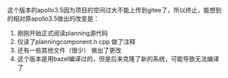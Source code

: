 这个版本的apollo3.5因为项目的空间过大不能上传到gitee了，所以终止，能想到的相对原apollo3.5做出的改变是：

1. 刚刚开始正式阅读planning源代码
2. 仅读了planningcomponent.h cpp 做了注释
3. 还有一些其他文件（很少） 做出了更改
4. 这个版本是用bazel编译过的，但是后来克隆了新的系统，可能导致无法编译了